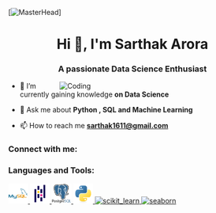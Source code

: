 [![MasterHead](https://www.google.com/url?sa=i&url=https%3A%2F%2Fwww.cs.duke.edu%2Fresearch%2Fdatascience&psig=AOvVaw3UCCVUhvZMtS9OpEmPgGp6&ust=1673685984978000&source=images&cd=vfe&ved=0CBAQjRxqFwoTCIDPk6eUxPwCFQAAAAAdAAAAABAE)]
<h1 align="center">Hi 👋, I'm Sarthak Arora</h1>
<h3 align="center">A passionate Data Science Enthusiast</h3>
<img align="right" alt="Coding" width="400" src="https://www.google.com/url?sa=i&url=https%3A%2F%2Fwww.cloudyml.com%2Fblog%2Fdistinction-between-data-science-ml-and-artificial-intelligence%2F&psig=AOvVaw3AO2pIi-DYduyMeYCEUz6W&ust=1673685690807000&source=images&cd=vfe&ved=0CA8QjRxqFwoTCOiI3ZqTxPwCFQAAAAAdAAAAABAZ">

- 🌱 I’m currently gaining knowledge **on Data Science**

- 💬 Ask me about **Python , SQL and Machine Learning**

- 📫 How to reach me **sarthak1611@gmail.com**

<h3 align="left">Connect with me:</h3>
<p align="left">
</p>

<h3 align="left">Languages and Tools:</h3>
<p align="left"> <a href="https://www.mysql.com/" target="_blank" rel="noreferrer"> <img src="https://raw.githubusercontent.com/devicons/devicon/master/icons/mysql/mysql-original-wordmark.svg" alt="mysql" width="40" height="40"/> </a> <a href="https://pandas.pydata.org/" target="_blank" rel="noreferrer"> <img src="https://raw.githubusercontent.com/devicons/devicon/2ae2a900d2f041da66e950e4d48052658d850630/icons/pandas/pandas-original.svg" alt="pandas" width="40" height="40"/> </a> <a href="https://www.postgresql.org" target="_blank" rel="noreferrer"> <img src="https://raw.githubusercontent.com/devicons/devicon/master/icons/postgresql/postgresql-original-wordmark.svg" alt="postgresql" width="40" height="40"/> </a> <a href="https://www.python.org" target="_blank" rel="noreferrer"> <img src="https://raw.githubusercontent.com/devicons/devicon/master/icons/python/python-original.svg" alt="python" width="40" height="40"/> </a> <a href="https://scikit-learn.org/" target="_blank" rel="noreferrer"> <img src="https://upload.wikimedia.org/wikipedia/commons/0/05/Scikit_learn_logo_small.svg" alt="scikit_learn" width="40" height="40"/> </a> <a href="https://seaborn.pydata.org/" target="_blank" rel="noreferrer"> <img src="https://seaborn.pydata.org/_images/logo-mark-lightbg.svg" alt="seaborn" width="40" height="40"/> </a> </p>
